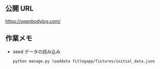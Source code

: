## 公開 URL

https://openbodylog.com/

## 作業メモ

- seed データの読み込み
  ```
  python manage.py loaddata fitlogapp/fixtures/initial_data.json
  ```
